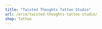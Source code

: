 ```yaml
---
title: "Twisted Thoughts Tattoo Studio"
url: /erie/twisted-thoughts-tattoo-studio/
shop: Tattoo
---
```

